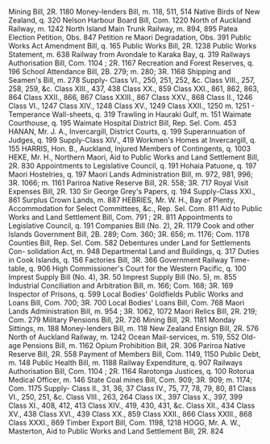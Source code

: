 Mining Bill, 2R. 1180 Money-lenders Bill, m. 118, 511, 514 Native Birds of New Zealand, q. 320 Nelson Harbour Board Bill, Com. 1220 North of Auckland Railway, m. 1242 North Island Main Trunk Railway, m. 894, 895 Patea Election Petition, Obs. 847 Petition re Maori Degradation, Obs. 391 Public Works Act Amendment Bill, q. 165 Public Works Bill, 2R. 1238 Public Works Statement, m. 638 Railway from Avondale to Karaka Bay, q. 319 Railways Authorisation Bill, Com. 1104 ; 2R. 1167 Recreation and Forest Reserves, q. 196 School Attendance Bill, 2B. 279; m. 280; 3R. 1168 Shipping and Seamen's Bill, m. 278 Supply- Class VI., 250, 251, 252, &c. Class VIII., 257, 258, 259, &c. Class XIII., 437, 438 Class XX., 859 Class XXI., 861, 862, 863, 864 Class XXII., 866, 867 Class XXIII., 867 Class XXV., 868 Class II., 1246 Class VI., 1247 Class XIV., 1248 Class XV., 1249 Class XXII., 1250 m. 1251 - Temperance Wall-sheets, q. 319 Trawling in Hauraki Gulf, m. 151 Waimate Courthouse, q. 195 Waimate Hospital District Bill, Rep. Sel. Com. 453 HANAN, Mr. J. A., Invercargill, District Courts, q. 199 Superannuation of Judges, q. 199 Supply-Class XIV., 419 Workmen's Homes at Invercargill, q. 155 HARRIS, Hon. B., Auckland, Injured Members of Contingents, q. 1003 HEKE, Mr. H., Northern Maori, Aid to Public Works and Land Settlement Bill, 2R. 830 Appointments to Legislative Council, q. 191 Hohaia Patuone, q. 197 Maori Hostelries, q. 197 Maori Lands Administration Bill, m. 972, 981, 996; 3R. 1066; m. 1161 Pariroa Native Reserve Bill, 2R. 558; 3R. 717 Royal Visit Expenses Bill, 2R. 130 Sir George Grey's Papers, q. 194 Supply-Class XXI., 861 Surplus Crown Lands, m. 887 HEBRIES, Mr. W. H., Bay of Plenty, Accommodation for Select Committees, &c., Rep. Sel. Com. 811 Aid to Public Works and Land Settlement Bill, Com. 791 ; 2R. 811 Appointments to Legislative Council, q. 191 Companies Bill (No. 2), 2R. 1179 Cook and other Islands Government Bill, 2B. 289; Com. 360; 3R. 656; m. 1176; Com. 1178 Counties Bill, Rep. Sel. Com. 582 Debentures under Land for Settlements Con- solidation Act, m. 948 Departmental Land and Buildings, q. 317 Duties in Cook Islands, q. 156 Factories Bill, 3R. 366 Government Railway Time-table, q. 906 High Commissioner's Court for the Western Pacific, q. 100 Imprest Supply Bill (No. 4), 3R. 50 Imprest Supply Bill (No. 5), m. 855 Industrial Conciliation and Arbitration Bill, m. 166; Com. 168; 3R. 169 Inspector of Prisons, q. 599 Local Bodies' Goldfields Public Works and Loans Bill, Com. 700; 3R. 700 Local Bodies' Loans Bill, Com. 768 Maori Lands Administration Bill, m. 954 ; 3R. 1062, 1072 Maori Relics Bill, 2R. 219; Com. 279 Military Pensions Bill, 2R. 726 Mining Bill, 2R. 1181 Monday Sittings, m. 188 Money-lenders Bill, m. 118 New Zealand Ensign Bill, 2R. 576 North of Auckland Railway, m. 1242 Ocean Mail-services, m. 519, 552 Old-age Pensions Bill, m. 1162 Opium Prohibition Bill, 2R. 306 Pariroa Native Reserve Bill, 2R. 558 Payment of Members Bill, Com. 1149, 1150 Public Debt, m. 148 Public Health Bill, m. 1188 Railway Expenditure, q. 907 Railways Authorisation Bill, Com. 1104 ; 2R. 1164 Rarotonga Justices, q. 100 Rotorua Medical Officer, m. 146 State Coal mines Bill, Com. 909; 3R. 909; m. 1174; Com. 1175 Supply- Class II., 31, 36, 37 Class IV., 75, 77, 78, 79, 80, 81 Class VI., 250, 251, &c. Class VIII., 263, 264 Class IX., 397 Class X., 397, 399 Class XI., 408, 412, 413 Class XIV., 419, 430, 431, &c. Class XII., 434 Class XV., 438 Class XVI., 439 Class XX., 859 Class XXII., 866 Class XXIII., 868 Class XXXI., 869 Timber Export Bill, Com. 1198, 1218 HOGG, Mr. A. W., Masterton, Aid to Public Works and Land Settlement Bill, 2R. 824 